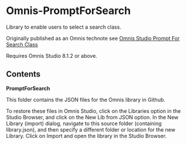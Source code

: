 # Omnis-PromptForSearch

Library to enable users to select a search class.

Originally published as an Omnis technote see  [Omnis Studio Prompt For Search Class](https://www.omnis.net/developers/resources/technotes/tngi0006.jsp "Omnis Studio Prompt For Search Class")

Requires Omnis Studio 8.1.2 or above.

## **Contents** ##

**PromptForSearch**

This folder contains the JSON files for the Omnis library in Github.

To restore these files in Omnis Studio, click on the Libraries option in the Studio Browser, and click on the New Lib from JSON option. In the New Library (import) dialog, navigate to this source folder (containing library.json), and then specify a different folder or location for the new Library. Click on Import and open the library in the Studio Browser. 
